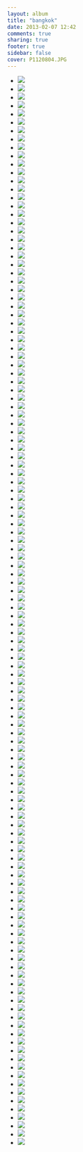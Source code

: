 ```yaml
---
layout: album
title: "bangkok"
date: 2013-02-07 12:42
comments: true
sharing: true
footer: true
sidebar: false
cover: P1120804.JPG
---
```

<div>
<ul class="album-thumbs">
<li>
<a class="fancybox" rel="group" href="//static.robinclowers.com:80/bangkok/P1120804.JPG"><img src="//static.robinclowers.com:80/bangkok/thumbs/P1120804.JPG"></img></a>
</li>
<li>
<a class="fancybox" rel="group" href="//static.robinclowers.com:80/bangkok/P1120805.JPG"><img src="//static.robinclowers.com:80/bangkok/thumbs/P1120805.JPG"></img></a>
</li>
<li>
<a class="fancybox" rel="group" href="//static.robinclowers.com:80/bangkok/P1120807.JPG"><img src="//static.robinclowers.com:80/bangkok/thumbs/P1120807.JPG"></img></a>
</li>
<li>
<a class="fancybox" rel="group" href="//static.robinclowers.com:80/bangkok/P1120810.JPG"><img src="//static.robinclowers.com:80/bangkok/thumbs/P1120810.JPG"></img></a>
</li>
<li>
<a class="fancybox" rel="group" href="//static.robinclowers.com:80/bangkok/P1120811.JPG"><img src="//static.robinclowers.com:80/bangkok/thumbs/P1120811.JPG"></img></a>
</li>
<li>
<a class="fancybox" rel="group" href="//static.robinclowers.com:80/bangkok/P1120812.JPG"><img src="//static.robinclowers.com:80/bangkok/thumbs/P1120812.JPG"></img></a>
</li>
<li>
<a class="fancybox" rel="group" href="//static.robinclowers.com:80/bangkok/P1120813.JPG"><img src="//static.robinclowers.com:80/bangkok/thumbs/P1120813.JPG"></img></a>
</li>
<li>
<a class="fancybox" rel="group" href="//static.robinclowers.com:80/bangkok/P1120814.JPG"><img src="//static.robinclowers.com:80/bangkok/thumbs/P1120814.JPG"></img></a>
</li>
<li>
<a class="fancybox" rel="group" href="//static.robinclowers.com:80/bangkok/P1120815.JPG"><img src="//static.robinclowers.com:80/bangkok/thumbs/P1120815.JPG"></img></a>
</li>
<li>
<a class="fancybox" rel="group" href="//static.robinclowers.com:80/bangkok/P1120816.JPG"><img src="//static.robinclowers.com:80/bangkok/thumbs/P1120816.JPG"></img></a>
</li>
<li>
<a class="fancybox" rel="group" href="//static.robinclowers.com:80/bangkok/P1120818.JPG"><img src="//static.robinclowers.com:80/bangkok/thumbs/P1120818.JPG"></img></a>
</li>
<li>
<a class="fancybox" rel="group" href="//static.robinclowers.com:80/bangkok/P1120823.JPG"><img src="//static.robinclowers.com:80/bangkok/thumbs/P1120823.JPG"></img></a>
</li>
<li>
<a class="fancybox" rel="group" href="//static.robinclowers.com:80/bangkok/P1120824.JPG"><img src="//static.robinclowers.com:80/bangkok/thumbs/P1120824.JPG"></img></a>
</li>
<li>
<a class="fancybox" rel="group" href="//static.robinclowers.com:80/bangkok/P1120825.JPG"><img src="//static.robinclowers.com:80/bangkok/thumbs/P1120825.JPG"></img></a>
</li>
<li>
<a class="fancybox" rel="group" href="//static.robinclowers.com:80/bangkok/P1120826.JPG"><img src="//static.robinclowers.com:80/bangkok/thumbs/P1120826.JPG"></img></a>
</li>
<li>
<a class="fancybox" rel="group" href="//static.robinclowers.com:80/bangkok/P1120827.JPG"><img src="//static.robinclowers.com:80/bangkok/thumbs/P1120827.JPG"></img></a>
</li>
<li>
<a class="fancybox" rel="group" href="//static.robinclowers.com:80/bangkok/P1120830.JPG"><img src="//static.robinclowers.com:80/bangkok/thumbs/P1120830.JPG"></img></a>
</li>
<li>
<a class="fancybox" rel="group" href="//static.robinclowers.com:80/bangkok/P1120831.JPG"><img src="//static.robinclowers.com:80/bangkok/thumbs/P1120831.JPG"></img></a>
</li>
<li>
<a class="fancybox" rel="group" href="//static.robinclowers.com:80/bangkok/P1120832.JPG"><img src="//static.robinclowers.com:80/bangkok/thumbs/P1120832.JPG"></img></a>
</li>
<li>
<a class="fancybox" rel="group" href="//static.robinclowers.com:80/bangkok/P1120833.JPG"><img src="//static.robinclowers.com:80/bangkok/thumbs/P1120833.JPG"></img></a>
</li>
<li>
<a class="fancybox" rel="group" href="//static.robinclowers.com:80/bangkok/P1120834.JPG"><img src="//static.robinclowers.com:80/bangkok/thumbs/P1120834.JPG"></img></a>
</li>
<li>
<a class="fancybox" rel="group" href="//static.robinclowers.com:80/bangkok/P1120835.JPG"><img src="//static.robinclowers.com:80/bangkok/thumbs/P1120835.JPG"></img></a>
</li>
<li>
<a class="fancybox" rel="group" href="//static.robinclowers.com:80/bangkok/P1120837.JPG"><img src="//static.robinclowers.com:80/bangkok/thumbs/P1120837.JPG"></img></a>
</li>
<li>
<a class="fancybox" rel="group" href="//static.robinclowers.com:80/bangkok/P1120838.JPG"><img src="//static.robinclowers.com:80/bangkok/thumbs/P1120838.JPG"></img></a>
</li>
<li>
<a class="fancybox" rel="group" href="//static.robinclowers.com:80/bangkok/P1120839.JPG"><img src="//static.robinclowers.com:80/bangkok/thumbs/P1120839.JPG"></img></a>
</li>
<li>
<a class="fancybox" rel="group" href="//static.robinclowers.com:80/bangkok/P1120840.JPG"><img src="//static.robinclowers.com:80/bangkok/thumbs/P1120840.JPG"></img></a>
</li>
<li>
<a class="fancybox" rel="group" href="//static.robinclowers.com:80/bangkok/P1120841.JPG"><img src="//static.robinclowers.com:80/bangkok/thumbs/P1120841.JPG"></img></a>
</li>
<li>
<a class="fancybox" rel="group" href="//static.robinclowers.com:80/bangkok/P1120842.JPG"><img src="//static.robinclowers.com:80/bangkok/thumbs/P1120842.JPG"></img></a>
</li>
<li>
<a class="fancybox" rel="group" href="//static.robinclowers.com:80/bangkok/P1120843.JPG"><img src="//static.robinclowers.com:80/bangkok/thumbs/P1120843.JPG"></img></a>
</li>
<li>
<a class="fancybox" rel="group" href="//static.robinclowers.com:80/bangkok/P1120844.JPG"><img src="//static.robinclowers.com:80/bangkok/thumbs/P1120844.JPG"></img></a>
</li>
<li>
<a class="fancybox" rel="group" href="//static.robinclowers.com:80/bangkok/P1120845.JPG"><img src="//static.robinclowers.com:80/bangkok/thumbs/P1120845.JPG"></img></a>
</li>
<li>
<a class="fancybox" rel="group" href="//static.robinclowers.com:80/bangkok/P1120848.JPG"><img src="//static.robinclowers.com:80/bangkok/thumbs/P1120848.JPG"></img></a>
</li>
<li>
<a class="fancybox" rel="group" href="//static.robinclowers.com:80/bangkok/P1120849.JPG"><img src="//static.robinclowers.com:80/bangkok/thumbs/P1120849.JPG"></img></a>
</li>
<li>
<a class="fancybox" rel="group" href="//static.robinclowers.com:80/bangkok/P1120850.JPG"><img src="//static.robinclowers.com:80/bangkok/thumbs/P1120850.JPG"></img></a>
</li>
<li>
<a class="fancybox" rel="group" href="//static.robinclowers.com:80/bangkok/P1120851.JPG"><img src="//static.robinclowers.com:80/bangkok/thumbs/P1120851.JPG"></img></a>
</li>
<li>
<a class="fancybox" rel="group" href="//static.robinclowers.com:80/bangkok/P1120852.JPG"><img src="//static.robinclowers.com:80/bangkok/thumbs/P1120852.JPG"></img></a>
</li>
<li>
<a class="fancybox" rel="group" href="//static.robinclowers.com:80/bangkok/P1120853.JPG"><img src="//static.robinclowers.com:80/bangkok/thumbs/P1120853.JPG"></img></a>
</li>
<li>
<a class="fancybox" rel="group" href="//static.robinclowers.com:80/bangkok/P1120855.JPG"><img src="//static.robinclowers.com:80/bangkok/thumbs/P1120855.JPG"></img></a>
</li>
<li>
<a class="fancybox" rel="group" href="//static.robinclowers.com:80/bangkok/P1120857.JPG"><img src="//static.robinclowers.com:80/bangkok/thumbs/P1120857.JPG"></img></a>
</li>
<li>
<a class="fancybox" rel="group" href="//static.robinclowers.com:80/bangkok/P1120858.JPG"><img src="//static.robinclowers.com:80/bangkok/thumbs/P1120858.JPG"></img></a>
</li>
<li>
<a class="fancybox" rel="group" href="//static.robinclowers.com:80/bangkok/P1120860.JPG"><img src="//static.robinclowers.com:80/bangkok/thumbs/P1120860.JPG"></img></a>
</li>
<li>
<a class="fancybox" rel="group" href="//static.robinclowers.com:80/bangkok/P1120862.JPG"><img src="//static.robinclowers.com:80/bangkok/thumbs/P1120862.JPG"></img></a>
</li>
<li>
<a class="fancybox" rel="group" href="//static.robinclowers.com:80/bangkok/P1120863.JPG"><img src="//static.robinclowers.com:80/bangkok/thumbs/P1120863.JPG"></img></a>
</li>
<li>
<a class="fancybox" rel="group" href="//static.robinclowers.com:80/bangkok/P1120864.JPG"><img src="//static.robinclowers.com:80/bangkok/thumbs/P1120864.JPG"></img></a>
</li>
<li>
<a class="fancybox" rel="group" href="//static.robinclowers.com:80/bangkok/P1120865.JPG"><img src="//static.robinclowers.com:80/bangkok/thumbs/P1120865.JPG"></img></a>
</li>
<li>
<a class="fancybox" rel="group" href="//static.robinclowers.com:80/bangkok/P1120866.JPG"><img src="//static.robinclowers.com:80/bangkok/thumbs/P1120866.JPG"></img></a>
</li>
<li>
<a class="fancybox" rel="group" href="//static.robinclowers.com:80/bangkok/P1120867.JPG"><img src="//static.robinclowers.com:80/bangkok/thumbs/P1120867.JPG"></img></a>
</li>
<li>
<a class="fancybox" rel="group" href="//static.robinclowers.com:80/bangkok/P1120868.JPG"><img src="//static.robinclowers.com:80/bangkok/thumbs/P1120868.JPG"></img></a>
</li>
<li>
<a class="fancybox" rel="group" href="//static.robinclowers.com:80/bangkok/P1120869.JPG"><img src="//static.robinclowers.com:80/bangkok/thumbs/P1120869.JPG"></img></a>
</li>
<li>
<a class="fancybox" rel="group" href="//static.robinclowers.com:80/bangkok/P1120870.JPG"><img src="//static.robinclowers.com:80/bangkok/thumbs/P1120870.JPG"></img></a>
</li>
<li>
<a class="fancybox" rel="group" href="//static.robinclowers.com:80/bangkok/P1120871.JPG"><img src="//static.robinclowers.com:80/bangkok/thumbs/P1120871.JPG"></img></a>
</li>
<li>
<a class="fancybox" rel="group" href="//static.robinclowers.com:80/bangkok/P1120872.JPG"><img src="//static.robinclowers.com:80/bangkok/thumbs/P1120872.JPG"></img></a>
</li>
<li>
<a class="fancybox" rel="group" href="//static.robinclowers.com:80/bangkok/P1120873.JPG"><img src="//static.robinclowers.com:80/bangkok/thumbs/P1120873.JPG"></img></a>
</li>
<li>
<a class="fancybox" rel="group" href="//static.robinclowers.com:80/bangkok/P1120874.JPG"><img src="//static.robinclowers.com:80/bangkok/thumbs/P1120874.JPG"></img></a>
</li>
<li>
<a class="fancybox" rel="group" href="//static.robinclowers.com:80/bangkok/P1120875.JPG"><img src="//static.robinclowers.com:80/bangkok/thumbs/P1120875.JPG"></img></a>
</li>
<li>
<a class="fancybox" rel="group" href="//static.robinclowers.com:80/bangkok/P1120876.JPG"><img src="//static.robinclowers.com:80/bangkok/thumbs/P1120876.JPG"></img></a>
</li>
<li>
<a class="fancybox" rel="group" href="//static.robinclowers.com:80/bangkok/P1120877.JPG"><img src="//static.robinclowers.com:80/bangkok/thumbs/P1120877.JPG"></img></a>
</li>
<li>
<a class="fancybox" rel="group" href="//static.robinclowers.com:80/bangkok/P1120878.JPG"><img src="//static.robinclowers.com:80/bangkok/thumbs/P1120878.JPG"></img></a>
</li>
<li>
<a class="fancybox" rel="group" href="//static.robinclowers.com:80/bangkok/P1120879.JPG"><img src="//static.robinclowers.com:80/bangkok/thumbs/P1120879.JPG"></img></a>
</li>
<li>
<a class="fancybox" rel="group" href="//static.robinclowers.com:80/bangkok/P1120880.JPG"><img src="//static.robinclowers.com:80/bangkok/thumbs/P1120880.JPG"></img></a>
</li>
<li>
<a class="fancybox" rel="group" href="//static.robinclowers.com:80/bangkok/P1120881.JPG"><img src="//static.robinclowers.com:80/bangkok/thumbs/P1120881.JPG"></img></a>
</li>
<li>
<a class="fancybox" rel="group" href="//static.robinclowers.com:80/bangkok/P1120882.JPG"><img src="//static.robinclowers.com:80/bangkok/thumbs/P1120882.JPG"></img></a>
</li>
<li>
<a class="fancybox" rel="group" href="//static.robinclowers.com:80/bangkok/P1120883.JPG"><img src="//static.robinclowers.com:80/bangkok/thumbs/P1120883.JPG"></img></a>
</li>
<li>
<a class="fancybox" rel="group" href="//static.robinclowers.com:80/bangkok/P1120884.JPG"><img src="//static.robinclowers.com:80/bangkok/thumbs/P1120884.JPG"></img></a>
</li>
<li>
<a class="fancybox" rel="group" href="//static.robinclowers.com:80/bangkok/P1120885.JPG"><img src="//static.robinclowers.com:80/bangkok/thumbs/P1120885.JPG"></img></a>
</li>
<li>
<a class="fancybox" rel="group" href="//static.robinclowers.com:80/bangkok/P1120886.JPG"><img src="//static.robinclowers.com:80/bangkok/thumbs/P1120886.JPG"></img></a>
</li>
<li>
<a class="fancybox" rel="group" href="//static.robinclowers.com:80/bangkok/P1120887.JPG"><img src="//static.robinclowers.com:80/bangkok/thumbs/P1120887.JPG"></img></a>
</li>
<li>
<a class="fancybox" rel="group" href="//static.robinclowers.com:80/bangkok/P1120888.JPG"><img src="//static.robinclowers.com:80/bangkok/thumbs/P1120888.JPG"></img></a>
</li>
<li>
<a class="fancybox" rel="group" href="//static.robinclowers.com:80/bangkok/P1120889.JPG"><img src="//static.robinclowers.com:80/bangkok/thumbs/P1120889.JPG"></img></a>
</li>
<li>
<a class="fancybox" rel="group" href="//static.robinclowers.com:80/bangkok/P1120890.JPG"><img src="//static.robinclowers.com:80/bangkok/thumbs/P1120890.JPG"></img></a>
</li>
<li>
<a class="fancybox" rel="group" href="//static.robinclowers.com:80/bangkok/P1120891.JPG"><img src="//static.robinclowers.com:80/bangkok/thumbs/P1120891.JPG"></img></a>
</li>
<li>
<a class="fancybox" rel="group" href="//static.robinclowers.com:80/bangkok/P1120892.JPG"><img src="//static.robinclowers.com:80/bangkok/thumbs/P1120892.JPG"></img></a>
</li>
<li>
<a class="fancybox" rel="group" href="//static.robinclowers.com:80/bangkok/P1120893.JPG"><img src="//static.robinclowers.com:80/bangkok/thumbs/P1120893.JPG"></img></a>
</li>
<li>
<a class="fancybox" rel="group" href="//static.robinclowers.com:80/bangkok/P1120894.JPG"><img src="//static.robinclowers.com:80/bangkok/thumbs/P1120894.JPG"></img></a>
</li>
<li>
<a class="fancybox" rel="group" href="//static.robinclowers.com:80/bangkok/P1120895.JPG"><img src="//static.robinclowers.com:80/bangkok/thumbs/P1120895.JPG"></img></a>
</li>
<li>
<a class="fancybox" rel="group" href="//static.robinclowers.com:80/bangkok/P1120896.JPG"><img src="//static.robinclowers.com:80/bangkok/thumbs/P1120896.JPG"></img></a>
</li>
<li>
<a class="fancybox" rel="group" href="//static.robinclowers.com:80/bangkok/P1120897.JPG"><img src="//static.robinclowers.com:80/bangkok/thumbs/P1120897.JPG"></img></a>
</li>
<li>
<a class="fancybox" rel="group" href="//static.robinclowers.com:80/bangkok/P1120898.JPG"><img src="//static.robinclowers.com:80/bangkok/thumbs/P1120898.JPG"></img></a>
</li>
<li>
<a class="fancybox" rel="group" href="//static.robinclowers.com:80/bangkok/P1120899.JPG"><img src="//static.robinclowers.com:80/bangkok/thumbs/P1120899.JPG"></img></a>
</li>
<li>
<a class="fancybox" rel="group" href="//static.robinclowers.com:80/bangkok/P1120900.JPG"><img src="//static.robinclowers.com:80/bangkok/thumbs/P1120900.JPG"></img></a>
</li>
<li>
<a class="fancybox" rel="group" href="//static.robinclowers.com:80/bangkok/P1120901.JPG"><img src="//static.robinclowers.com:80/bangkok/thumbs/P1120901.JPG"></img></a>
</li>
<li>
<a class="fancybox" rel="group" href="//static.robinclowers.com:80/bangkok/P1120902.JPG"><img src="//static.robinclowers.com:80/bangkok/thumbs/P1120902.JPG"></img></a>
</li>
<li>
<a class="fancybox" rel="group" href="//static.robinclowers.com:80/bangkok/P1120903.JPG"><img src="//static.robinclowers.com:80/bangkok/thumbs/P1120903.JPG"></img></a>
</li>
<li>
<a class="fancybox" rel="group" href="//static.robinclowers.com:80/bangkok/P1120904.JPG"><img src="//static.robinclowers.com:80/bangkok/thumbs/P1120904.JPG"></img></a>
</li>
<li>
<a class="fancybox" rel="group" href="//static.robinclowers.com:80/bangkok/P1120905.JPG"><img src="//static.robinclowers.com:80/bangkok/thumbs/P1120905.JPG"></img></a>
</li>
<li>
<a class="fancybox" rel="group" href="//static.robinclowers.com:80/bangkok/P1120906.JPG"><img src="//static.robinclowers.com:80/bangkok/thumbs/P1120906.JPG"></img></a>
</li>
<li>
<a class="fancybox" rel="group" href="//static.robinclowers.com:80/bangkok/P1120907.JPG"><img src="//static.robinclowers.com:80/bangkok/thumbs/P1120907.JPG"></img></a>
</li>
<li>
<a class="fancybox" rel="group" href="//static.robinclowers.com:80/bangkok/P1120908.JPG"><img src="//static.robinclowers.com:80/bangkok/thumbs/P1120908.JPG"></img></a>
</li>
<li>
<a class="fancybox" rel="group" href="//static.robinclowers.com:80/bangkok/P1120909.JPG"><img src="//static.robinclowers.com:80/bangkok/thumbs/P1120909.JPG"></img></a>
</li>
<li>
<a class="fancybox" rel="group" href="//static.robinclowers.com:80/bangkok/P1120910.JPG"><img src="//static.robinclowers.com:80/bangkok/thumbs/P1120910.JPG"></img></a>
</li>
<li>
<a class="fancybox" rel="group" href="//static.robinclowers.com:80/bangkok/P1120911.JPG"><img src="//static.robinclowers.com:80/bangkok/thumbs/P1120911.JPG"></img></a>
</li>
<li>
<a class="fancybox" rel="group" href="//static.robinclowers.com:80/bangkok/P1120912.JPG"><img src="//static.robinclowers.com:80/bangkok/thumbs/P1120912.JPG"></img></a>
</li>
<li>
<a class="fancybox" rel="group" href="//static.robinclowers.com:80/bangkok/P1120913.JPG"><img src="//static.robinclowers.com:80/bangkok/thumbs/P1120913.JPG"></img></a>
</li>
<li>
<a class="fancybox" rel="group" href="//static.robinclowers.com:80/bangkok/P1120914.JPG"><img src="//static.robinclowers.com:80/bangkok/thumbs/P1120914.JPG"></img></a>
</li>
<li>
<a class="fancybox" rel="group" href="//static.robinclowers.com:80/bangkok/P1120915.JPG"><img src="//static.robinclowers.com:80/bangkok/thumbs/P1120915.JPG"></img></a>
</li>
<li>
<a class="fancybox" rel="group" href="//static.robinclowers.com:80/bangkok/P1120916.JPG"><img src="//static.robinclowers.com:80/bangkok/thumbs/P1120916.JPG"></img></a>
</li>
<li>
<a class="fancybox" rel="group" href="//static.robinclowers.com:80/bangkok/P1120917.JPG"><img src="//static.robinclowers.com:80/bangkok/thumbs/P1120917.JPG"></img></a>
</li>
<li>
<a class="fancybox" rel="group" href="//static.robinclowers.com:80/bangkok/P1120918.JPG"><img src="//static.robinclowers.com:80/bangkok/thumbs/P1120918.JPG"></img></a>
</li>
<li>
<a class="fancybox" rel="group" href="//static.robinclowers.com:80/bangkok/P1120919.JPG"><img src="//static.robinclowers.com:80/bangkok/thumbs/P1120919.JPG"></img></a>
</li>
<li>
<a class="fancybox" rel="group" href="//static.robinclowers.com:80/bangkok/P1120920.JPG"><img src="//static.robinclowers.com:80/bangkok/thumbs/P1120920.JPG"></img></a>
</li>
<li>
<a class="fancybox" rel="group" href="//static.robinclowers.com:80/bangkok/P1120921.JPG"><img src="//static.robinclowers.com:80/bangkok/thumbs/P1120921.JPG"></img></a>
</li>
<li>
<a class="fancybox" rel="group" href="//static.robinclowers.com:80/bangkok/P1120922.JPG"><img src="//static.robinclowers.com:80/bangkok/thumbs/P1120922.JPG"></img></a>
</li>
<li>
<a class="fancybox" rel="group" href="//static.robinclowers.com:80/bangkok/P1120923.JPG"><img src="//static.robinclowers.com:80/bangkok/thumbs/P1120923.JPG"></img></a>
</li>
<li>
<a class="fancybox" rel="group" href="//static.robinclowers.com:80/bangkok/P1120924.JPG"><img src="//static.robinclowers.com:80/bangkok/thumbs/P1120924.JPG"></img></a>
</li>
<li>
<a class="fancybox" rel="group" href="//static.robinclowers.com:80/bangkok/P1120925.JPG"><img src="//static.robinclowers.com:80/bangkok/thumbs/P1120925.JPG"></img></a>
</li>
<li>
<a class="fancybox" rel="group" href="//static.robinclowers.com:80/bangkok/P1120926.JPG"><img src="//static.robinclowers.com:80/bangkok/thumbs/P1120926.JPG"></img></a>
</li>
<li>
<a class="fancybox" rel="group" href="//static.robinclowers.com:80/bangkok/P1120927.JPG"><img src="//static.robinclowers.com:80/bangkok/thumbs/P1120927.JPG"></img></a>
</li>
<li>
<a class="fancybox" rel="group" href="//static.robinclowers.com:80/bangkok/P1120928.JPG"><img src="//static.robinclowers.com:80/bangkok/thumbs/P1120928.JPG"></img></a>
</li>
<li>
<a class="fancybox" rel="group" href="//static.robinclowers.com:80/bangkok/P1120929.JPG"><img src="//static.robinclowers.com:80/bangkok/thumbs/P1120929.JPG"></img></a>
</li>
<li>
<a class="fancybox" rel="group" href="//static.robinclowers.com:80/bangkok/P1120930.JPG"><img src="//static.robinclowers.com:80/bangkok/thumbs/P1120930.JPG"></img></a>
</li>
<li>
<a class="fancybox" rel="group" href="//static.robinclowers.com:80/bangkok/P1120931.JPG"><img src="//static.robinclowers.com:80/bangkok/thumbs/P1120931.JPG"></img></a>
</li>
<li>
<a class="fancybox" rel="group" href="//static.robinclowers.com:80/bangkok/P1120932.JPG"><img src="//static.robinclowers.com:80/bangkok/thumbs/P1120932.JPG"></img></a>
</li>
<li>
<a class="fancybox" rel="group" href="//static.robinclowers.com:80/bangkok/P1120933.JPG"><img src="//static.robinclowers.com:80/bangkok/thumbs/P1120933.JPG"></img></a>
</li>
<li>
<a class="fancybox" rel="group" href="//static.robinclowers.com:80/bangkok/P1120935.JPG"><img src="//static.robinclowers.com:80/bangkok/thumbs/P1120935.JPG"></img></a>
</li>
<li>
<a class="fancybox" rel="group" href="//static.robinclowers.com:80/bangkok/P1120936.JPG"><img src="//static.robinclowers.com:80/bangkok/thumbs/P1120936.JPG"></img></a>
</li>
<li>
<a class="fancybox" rel="group" href="//static.robinclowers.com:80/bangkok/P1120937.JPG"><img src="//static.robinclowers.com:80/bangkok/thumbs/P1120937.JPG"></img></a>
</li>
<li>
<a class="fancybox" rel="group" href="//static.robinclowers.com:80/bangkok/P1120938.JPG"><img src="//static.robinclowers.com:80/bangkok/thumbs/P1120938.JPG"></img></a>
</li>
<li>
<a class="fancybox" rel="group" href="//static.robinclowers.com:80/bangkok/P1120939.JPG"><img src="//static.robinclowers.com:80/bangkok/thumbs/P1120939.JPG"></img></a>
</li>
<li>
<a class="fancybox" rel="group" href="//static.robinclowers.com:80/bangkok/P1120940.JPG"><img src="//static.robinclowers.com:80/bangkok/thumbs/P1120940.JPG"></img></a>
</li>
<li>
<a class="fancybox" rel="group" href="//static.robinclowers.com:80/bangkok/P1120941.JPG"><img src="//static.robinclowers.com:80/bangkok/thumbs/P1120941.JPG"></img></a>
</li>
<li>
<a class="fancybox" rel="group" href="//static.robinclowers.com:80/bangkok/P1120942.JPG"><img src="//static.robinclowers.com:80/bangkok/thumbs/P1120942.JPG"></img></a>
</li>
<li>
<a class="fancybox" rel="group" href="//static.robinclowers.com:80/bangkok/P1120944.JPG"><img src="//static.robinclowers.com:80/bangkok/thumbs/P1120944.JPG"></img></a>
</li>
<li>
<a class="fancybox" rel="group" href="//static.robinclowers.com:80/bangkok/P1120945.JPG"><img src="//static.robinclowers.com:80/bangkok/thumbs/P1120945.JPG"></img></a>
</li>
<li>
<a class="fancybox" rel="group" href="//static.robinclowers.com:80/bangkok/P1120949.JPG"><img src="//static.robinclowers.com:80/bangkok/thumbs/P1120949.JPG"></img></a>
</li>
<li>
<a class="fancybox" rel="group" href="//static.robinclowers.com:80/bangkok/P1120951.JPG"><img src="//static.robinclowers.com:80/bangkok/thumbs/P1120951.JPG"></img></a>
</li>
<li>
<a class="fancybox" rel="group" href="//static.robinclowers.com:80/bangkok/P1120952.JPG"><img src="//static.robinclowers.com:80/bangkok/thumbs/P1120952.JPG"></img></a>
</li>
<li>
<a class="fancybox" rel="group" href="//static.robinclowers.com:80/bangkok/P1120953.JPG"><img src="//static.robinclowers.com:80/bangkok/thumbs/P1120953.JPG"></img></a>
</li>
<li>
<a class="fancybox" rel="group" href="//static.robinclowers.com:80/bangkok/P1120954.JPG"><img src="//static.robinclowers.com:80/bangkok/thumbs/P1120954.JPG"></img></a>
</li>
</ul>
</div>
